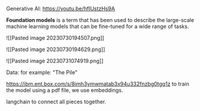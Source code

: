 
Generative AI: https://youtu.be/hfIUstzHs9A


**Foundation models** is a term that has been used to describe the large-scale machine learning models that can be fine-tuned for a wide range of tasks.

![[Pasted image 20230730194507.png]]


![[Pasted image 20230730194629.png]]

![[Pasted image 20230731074919.png]]

Data: for example: "The Pile"





https://ibm.ent.box.com/s/8imh3ymwmatab3x94u332fnzbg0tgq1z
to train the model using a pdf file, we use embeddings.  

langchain to connect all pieces together.
